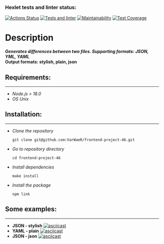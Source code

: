 ### Hexlet tests and linter status:
[![Actions Status](https://github.com/VarWaeR/frontend-project-46/workflows/hexlet-check/badge.svg)](https://github.com/VarWaeR/frontend-project-46/actions)
[![Tests and linter](https://github.com/VarWaeR/frontend-project-46/actions/workflows/lint-and-test.yml/badge.svg)](https://github.com/VarWaeR/frontend-project-46/actions/workflows/lint-and-test.yml)
[![Maintainability](https://api.codeclimate.com/v1/badges/0ca1bd12da62d25e90c5/maintainability)](https://codeclimate.com/github/VarWaeR/frontend-project-46/maintainability)
[![Test Coverage](https://api.codeclimate.com/v1/badges/0ca1bd12da62d25e90c5/test_coverage)](https://codeclimate.com/github/VarWaeR/frontend-project-46/test_coverage)
# Description

***Generates differences between two files. Supporting formats: JSON, YML, YAML***  
**Output formats: stylish, plain, json**

## Requirements:
***
- _Node.js > 18.0_
- _OS Unix_

## Installation:
***
- _Clone the repository_
   ```
   git clone git@github.com:VarWaeR/frontend-project-46.git
   ```
- _Go to repository directory_
  ```
  cd frontend-project-46
  ```   
- _Install dependencies_
  ```
  make install
  ```
- _Install the package_
  ```
  npm link
  ```
  
## Some examples:
***
- **JSON - stylish**
[![asciicast](https://asciinema.org/a/LRBOXtT5MjEbv27t394Wtxzhd.svg)](https://asciinema.org/a/LRBOXtT5MjEbv27t394Wtxzhd)
- **YAML - plain**
[![asciicast](https://asciinema.org/a/Gnf5c9RvMaxVVlQ7oe8EZp9t6.svg)](https://asciinema.org/a/Gnf5c9RvMaxVVlQ7oe8EZp9t6)
- **JSON - json**
[![asciicast](https://asciinema.org/a/09MRV5XNCj6JLpk5zuzp7SwbT.svg)](https://asciinema.org/a/09MRV5XNCj6JLpk5zuzp7SwbT)
